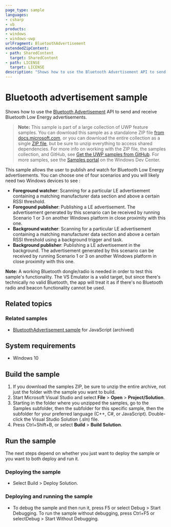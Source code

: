 ```yaml
---
page_type: sample
languages:
- csharp
- vb
products:
- windows
- windows-uwp
urlFragment: BluetoothAdvertisement
extendedZipContent:
- path: SharedContent
  target: SharedContent
- path: LICENSE
  target: LICENSE
description: "Shows how to use the Bluetooth Advertisement API to send and receive Bluetooth Low Energy advertisements."
---
```


<!---
  category: DevicesSensorsAndPower
  samplefwlink: http://go.microsoft.com/fwlink/p/?LinkId=619990
--->

# Bluetooth advertisement sample

Shows how to use the [Bluetooth Advertisement](https://msdn.microsoft.com/library/windows/apps/xaml/windows.devices.bluetooth.advertisement.aspx) 
API to send and receive Bluetooth Low Energy advertisements.

> **Note:** This sample is part of a large collection of UWP feature samples. 
> You can download this sample as a standalone ZIP file
> [from docs.microsoft.com](https://docs.microsoft.com/samples/microsoft/windows-universal-samples/bluetoothadvertisement/),
> or you can download the entire collection as a single
> [ZIP file](https://github.com/Microsoft/Windows-universal-samples/archive/master.zip), but be 
> sure to unzip everything to access shared dependencies. For more info on working with the ZIP file, 
> the samples collection, and GitHub, see [Get the UWP samples from GitHub](https://aka.ms/ovu2uq). 
> For more samples, see the [Samples portal](https://aka.ms/winsamples) on the Windows Dev Center. 

This sample allows the user to publish and watch for Bluetooth Low Energy advertisements.  You can choose one of four scenarios and you will likely need two Windows devices to see :
- **Foreground watcher**: Scanning for a particular LE advertisement containing a matching manufacturer data section and above a certain RSSI threshold.
- **Foregound publisher**: Publishing a LE advertisement. The advertisement generated by this scenario can be received by running Scenario 1 or 3 on another Windows platform in close proximity with this one.
- **Background watcher**: Scanning for a particular LE advertisement containing a matching manufacturer data section and above a certain RSSI threshold using a background trigger and task. 
- **Background publisher**: Publishing a LE advertisement in the background. The advertisement generated by this scenario can be received by running Scenario 1 or 3 on another Windows platform in close proximity with this one.

**Note:** A working Bluetooth dongle/radio is needed in order to test this sample's functionality.  The VS Emulator is a valid target, but since there's technically no valid Bluetooth, the app will treat it as if there's no Bluetooth radio and beacon functionality cannot be used.  

## Related topics

### Related samples

* [BluetoothAdvertisement sample](/archived/BluetoothAdvertisement/) for JavaScript (archived)

## System requirements

* Windows 10

## Build the sample

1. If you download the samples ZIP, be sure to unzip the entire archive, not just the folder with the sample you want to build. 
2. Start Microsoft Visual Studio and select **File** \> **Open** \> **Project/Solution**.
3. Starting in the folder where you unzipped the samples, go to the Samples subfolder, then the subfolder for this specific sample, then the subfolder for your preferred language (C++, C#, or JavaScript). Double-click the Visual Studio Solution (.sln) file.
4. Press Ctrl+Shift+B, or select **Build** \> **Build Solution**.

## Run the sample

The next steps depend on whether you just want to deploy the sample or you want to both deploy and run it.

### Deploying the sample

- Select Build > Deploy Solution. 

### Deploying and running the sample

- To debug the sample and then run it, press F5 or select Debug >  Start Debugging. To run the sample without debugging, press Ctrl+F5 or selectDebug > Start Without Debugging. 

